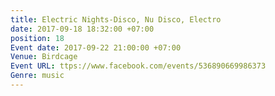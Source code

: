 ```yaml
---
title: Electric Nights-Disco, Nu Disco, Electro
date: 2017-09-18 18:32:00 +07:00
position: 18
Event date: 2017-09-22 21:00:00 +07:00
Venue: Birdcage
Event URL: ttps://www.facebook.com/events/536890669986373
Genre: music
---
```


